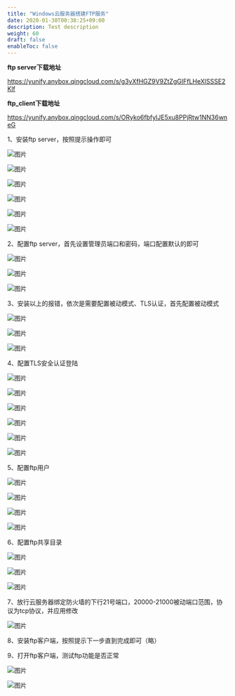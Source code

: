 ```yaml
---
title: "Windows云服务器搭建FTP服务"
date: 2020-01-30T00:38:25+09:00
description: Test description
weight: 60
draft: false
enableToc: false
---
```


**ftp server下载地址**

https://yunify.anybox.qingcloud.com/s/g3yXfHGZ9V9ZtZgGIFfLHeXlSSSE2Klf

**ftp_client下载地址**

https://yunify.anybox.qingcloud.com/s/ORyko6fbfylJE5xu8PPjRtw1NN36wneG

 1、安装ftp server，按照提示操作即可

![图片](/compute/vm/_images/image-1568884199091.png)

![图片](/compute/vm/_images/image-1568884200290.png)

![图片](/compute/vm/_images/image-1568884201864.png)

![图片](/compute/vm/_images/image-1568884203465.png)

![图片](/compute/vm/_images/image-1568884205008.png)

![图片](/compute/vm/_images/image-1568884206761.png)

 2、配置ftp server，首先设置管理员端口和密码，端口配置默认的即可

![图片](/compute/vm/_images/image-1568884208563.png)

![图片](/compute/vm/_images/image-1568884210156.png)

![图片](/compute/vm/_images/image-1568884211969.png)

 3、安装以上的报错，依次是需要配置被动模式、TLS认证，首先配置被动模式

![图片](/compute/vm/_images/image-1568884215409.png)

![图片](/compute/vm/_images/image-1568884217206.png)

![图片](/compute/vm/_images/image-1568884218566.png)

 4、配置TLS安全认证登陆

![图片](/compute/vm/_images/image-1568884220221.png)

![图片](/compute/vm/_images/image-1568884222016.png)

![图片](/compute/vm/_images/image-1568884224061.png)

![图片](/compute/vm/_images/image-1568884225782.png)

![图片](/compute/vm/_images/image-1568884227343.png)

![图片](/compute/vm/_images/image-1568884228908.png)

 5、配置ftp用户

![图片](/compute/vm/_images/image-1568884230470.png)

![图片](/compute/vm/_images/image-1568884232308.png)

![图片](/compute/vm/_images/image-1568884234299.png)

![图片](/compute/vm/_images/image-1568884235975.png)

 6、配置ftp共享目录

![图片](/compute/vm/_images/image-1568884237932.png)

![图片](/compute/vm/_images/image-1568884239333.png)

![图片](/compute/vm/_images/image-1568884240689.png)

 7、放行云服务器绑定防火墙的下行21号端口，20000-21000被动端口范围，协议为tcp协议，并应用修改

![图片](/compute/vm/_images/image-1568884242630.png)

 8、安装ftp客户端，按照提示下一步直到完成即可（略）

 9、打开ftp客户端，测试ftp功能是否正常

![图片](/compute/vm/_images/image-1568884243971.png)

![图片](/compute/vm/_images/image-1568884245469.png)